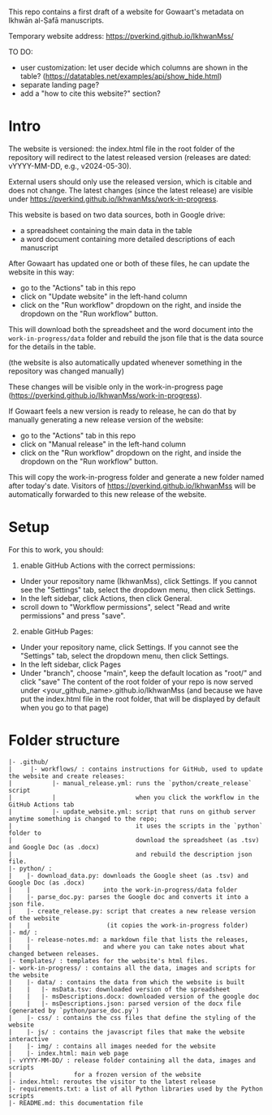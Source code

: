 This repo contains a first draft of a website for Gowaart's metadata on Ikhwān al-Ṣafā manuscripts. 

Temporary website address: https://pverkind.github.io/IkhwanMss/

TO DO: 
* user customization: let user decide which columns are shown in the table? (https://datatables.net/examples/api/show_hide.html)
* separate landing page?
* add a "how to cite this website?" section?

# Intro

The website is versioned: the index.html file in the root folder of the repository 
will redirect to the latest released version (releases are dated: vYYYY-MM-DD, e.g., v2024-05-30).

External users should only use the released version, which is citable and does not change.
The latest changes (since the latest release) are visible under https://pverkind.github.io/IkhwanMss/work-in-progress.

This website is based on two data sources, both in Google drive: 
* a spreadsheet containing the main data in the table
* a word document containing more detailed descriptions of each manuscript

After Gowaart has updated one or both of these files, he can update the website in this way:
* go to the "Actions" tab in this repo
* click on "Update website" in the left-hand column
* click on the "Run workflow" dropdown on the right, and inside the dropdown on the "Run workflow" button.

This will download both the spreadsheet and the word document
into the `work-in-progress/data` folder
and rebuild the json file that is the data source for the details in the table.

(the website is also automatically updated whenever something in the repository was changed manually)

These changes will be visible only in the work-in-progress page
(https://pverkind.github.io/IkhwanMss/work-in-progress). 

If Gowaart feels a new version is ready to release, he can do that 
by manually generating a new release version of the website: 
* go to the "Actions" tab in this repo
* click on "Manual release" in the left-hand column
* click on the "Run workflow" dropdown on the right, and inside the dropdown on the "Run workflow" button.

This will copy the work-in-progress folder and generate a new folder
named after today's date. Visitors of https://pverkind.github.io/IkhwanMss 
will be automatically forwarded to this new release of the website.

# Setup

For this to work, you should:

1. enable GitHub Actions with the correct permissions:

* Under your repository name (IkhwanMss), click  Settings. If you cannot see the "Settings" tab, select the  dropdown menu, then click Settings.
* In the left sidebar, click  Actions, then click General.
* scroll down to "Workflow permissions", select "Read and write permissions" and press "save".

2. enable GitHub Pages:

* Under your repository name, click  Settings. If you cannot see the "Settings" tab, select the  dropdown menu, then click Settings.
* In the left sidebar, click  Pages
* Under "branch", choose "main", keep the default location as "root/"  and click "save"
The content of the root folder of your repo is now served under <your_github_name>.github.io/IkhwanMss
(and because we have put the index.html file in the root folder, that will be displayed by default when you go to that page)

# Folder structure

```
|- .github/
|     |- workflows/ : contains instructions for GitHub, used to update the website and create releases:
|           |- manual_release.yml: runs the `python/create_release` script
|           |                      when you click the workflow in the GitHub Actions tab
|           |- update_website.yml: script that runs on github server anytime something is changed to the repo;
|                                  it uses the scripts in the `python` folder to
|                                  download the spreadsheet (as .tsv) and Google Doc (as .docx)
|                                  and rebuild the description json file.
|- python/ : 
|    |- download_data.py: downloads the Google sheet (as .tsv) and Google Doc (as .docx)
|    |                    into the work-in-progress/data folder
|    |- parse_doc.py: parses the Google doc and converts it into a json file.
|    |- create_release.py: script that creates a new release version of the website
|    |                     (it copies the work-in-progress folder)
|- md/ : 
|    |- release-notes.md: a markdown file that lists the releases,
|    |                    and where you can take notes about what changed between releases.
|- templates/ : templates for the website's html files.
|- work-in-progress/ : contains all the data, images and scripts for the website
|    |- data/ : contains the data from which the website is built
|    |   |- msData.tsv: downloaded version of the spreadsheet
|    |   |- msDescriptions.docx: downloaded version of the google doc
|    |   |- msDescriptions.json: parsed version of the docx file (generated by `python/parse_doc.py`)
|    |- css/ : contains the css files that define the styling of the website
|    |- js/ : contains the javascript files that make the website interactive
|    |- img/ : contains all images needed for the website
|    |- index.html: main web page
|- vYYYY-MM-DD/ : release folder containing all the data, images and scripts 
|                 for a frozen version of the website
|- index.html: reroutes the visitor to the latest release
|- requirements.txt: a list of all Python libraries used by the Python scripts
|- README.md: this documentation file
```
